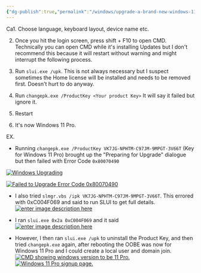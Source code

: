 ```yaml
---
{"dg-publish":true,"permalink":"/windows/upgrade-a-brand-new-windows-11-home-to-pro-without-leaving-the-out-of-box-experience-and-without-logging-in-with-a-non-corporate-account-super-user/","tags":["public","windows"],"noteIcon":"1"}
---
```


Ca1. Choose language, keyboard layout, device name etc.
    
2. Once you hit the login screen, press shift + F10 to open CMD. Technically you can open CMD while it's installing Updates but I don't recommend this because it will restart without warning and might interrupt the following process.
    
3. Run `slui.exe /upk`. This is not always necessary but I suspect sometimes the Home license will be installed and needs to be removed first. Doesn't hurt to do anyway.
    
4. Run `changepk.exe /ProductKey <Your product Key>` It will say it failed but ignore it.
    
5. Restart
    
6. It's now Windows 11 Pro.


EX.
- Running `changepk.exe /ProductKey VK7JG-NPHTM-C97JM-9MPGT-3V66T` (Key for Windows 11 Pro) brought up the "Preparing for Upgrade" dialogue but then failed with Error Code `0x80070490`

[![Windows Upgrading](https://i.sstatic.net/YC7Ic.png)](https://i.sstatic.net/YC7Ic.png)

[![Failed to Upgrade Error Code 0x80070490](https://i.sstatic.net/Qknwa.png)](https://i.sstatic.net/Qknwa.png)

- I also tried `slmgr.vbs /ipk VK7JG-NPHTM-C97JM-9MPGT-3V66T`. This errored with 0xC004F069 and said to run SLUI to get full details. [![enter image description here](https://i.sstatic.net/8MocA.png)](https://i.sstatic.net/8MocA.png)
    
- I ran `slui.exe 0x2a 0xC004F069` and it said [![enter image description here](https://i.sstatic.net/i0PcH.png)](https://i.sstatic.net/i0PcH.png)
    
- However, I then ran `slui.exe /upk` to uninstall the Product Key, and then tried `changepk.exe` again, after rebooting the OOBE was now for Windows 11 Pro and I could create a local user and domain join. [![CMD showing windows version to be 11 Pro.](https://i.sstatic.net/HJdop.png)](https://i.sstatic.net/HJdop.png) [![Windows 11 Pro signup page.](https://i.sstatic.net/HZFKK.png)](https://i.sstatic.net/HZFKK.png)